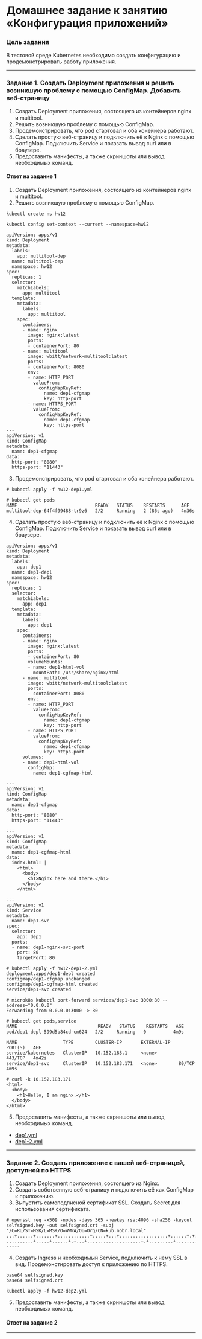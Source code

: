 # Домашнее задание к занятию «Конфигурация приложений»

### Цель задания

В тестовой среде Kubernetes необходимо создать конфигурацию и продемонстрировать работу приложения.

------

### Задание 1. Создать Deployment приложения и решить возникшую проблему с помощью ConfigMap. Добавить веб-страницу

1. Создать Deployment приложения, состоящего из контейнеров nginx и multitool.
2. Решить возникшую проблему с помощью ConfigMap.
3. Продемонстрировать, что pod стартовал и оба конейнера работают.
4. Сделать простую веб-страницу и подключить её к Nginx с помощью ConfigMap. Подключить Service и показать вывод curl или в браузере.
5. Предоставить манифесты, а также скриншоты или вывод необходимых команд.

#### Ответ на задание 1

1. Создать Deployment приложения, состоящего из контейнеров nginx и multitool.
2. Решить возникшую проблему с помощью ConfigMap.

```
kubectl create ns hw12

kubectl config set-context --current --namespace=hw12
```

```
apiVersion: apps/v1
kind: Deployment
metadata:
  labels:
    app: multitool-dep
  name: multitool-dep
  namespace: hw12
spec:
  replicas: 1
  selector:
    matchLabels:
      app: multitool
  template:
    metadata:
      labels:
        app: multitool
    spec:
      containers:
      - name: nginx
        image: nginx:latest
        ports:
        - containerPort: 80
      - name: multitool
        image: wbitt/network-multitool:latest
        ports:
        - containerPort: 8080
        env:
        - name: HTTP_PORT
          valueFrom:
            configMapKeyRef:
              name: dep1-cfgmap
              key: http-port
        - name: HTTPS_PORT
          valueFrom:
            configMapKeyRef:
              name: dep1-cfgmap
              key: https-port
---
apiVersion: v1
kind: ConfigMap
metadata:
  name: dep1-cfgmap
data:
  http-port: "8080"
  https-port: "11443"
```


3. Продемонстрировать, что pod стартовал и оба конейнера работают.

```
# kubectl apply -f hw12-dep1.yml

# kubectl get pods
NAME                             READY   STATUS    RESTARTS      AGE
multitool-dep-64f4f99488-tr9z6   2/2     Running   2 (86s ago)   4m36s
```

4. Сделать простую веб-страницу и подключить её к Nginx с помощью ConfigMap. Подключить Service и показать вывод curl или в браузере.

```
apiVersion: apps/v1
kind: Deployment
metadata:
  labels:
    app: dep1
  name: dep1-depl
  namespace: hw12
spec:
  replicas: 1
  selector:
    matchLabels:
      app: dep1
  template:
    metadata:
      labels:
        app: dep1
    spec:
      containers:
      - name: nginx
        image: nginx:latest
        ports:
        - containerPort: 80
        volumeMounts:
        - name: dep1-html-vol
          mountPath: /usr/share/nginx/html
      - name: multitool
        image: wbitt/network-multitool:latest
        ports:
        - containerPort: 8080
        env:
        - name: HTTP_PORT
          valueFrom:
            configMapKeyRef:
              name: dep1-cfgmap
              key: http-port
        - name: HTTPS_PORT
          valueFrom:
            configMapKeyRef:
              name: dep1-cfgmap
              key: https-port
      volumes:
      - name: dep1-html-vol
        configMap:
          name: dep1-cgfmap-html

---
apiVersion: v1
kind: ConfigMap
metadata:
  name: dep1-cfgmap
data:
  http-port: "8080"
  https-port: "11443"

---
apiVersion: v1
kind: ConfigMap
metadata:
  name: dep1-cgfmap-html
data:
  index.html: |
    <html>
      <body>
        <h1>Nginx here and there.</h1>
      </body>
    </html>

---
apiVersion: v1
kind: Service
metadata:
  name: dep1-svc
spec:
  selector:
    app: dep1
  ports:
  - name: dep1-nginx-svc-port
    port: 80
    targetPort: 80
```

```
# kubectl apply -f hw12-dep1-2.yml
deployment.apps/dep1-depl created
configmap/dep1-cfgmap unchanged
configmap/dep1-cgfmap-html created
service/dep1-svc created
```

```
# microk8s kubectl port-forward services/dep1-svc 3000:80 --address="0.0.0.0"
Forwarding from 0.0.0.0:3000 -> 80
```

```
# kubectl get pods,service
NAME                              READY   STATUS    RESTARTS   AGE
pod/dep1-depl-599d5b84cd-cm624   2/2     Running   0          4m9s

NAME                 TYPE        CLUSTER-IP       EXTERNAL-IP   PORT(S)   AGE
service/kubernetes   ClusterIP   10.152.183.1     <none>        443/TCP   4m42s
service/dep1-svc     ClusterIP   10.152.183.171   <none>        80/TCP    4m9s
```

```
# curl -k 10.152.183.171
<html>
  <body>
    <h1>Hello, I am nginx.</h1>
  </body>
</html>
```


5. Предоставить манифесты, а также скриншоты или вывод необходимых команд.

* [dep1.yml](dep1.yml)
* [dep1-2.yml](dep1-2.yml)

------

### Задание 2. Создать приложение с вашей веб-страницей, доступной по HTTPS 

1. Создать Deployment приложения, состоящего из Nginx.
2. Создать собственную веб-страницу и подключить её как ConfigMap к приложению.
3. Выпустить самоподписной сертификат SSL. Создать Secret для использования сертификата.

```
# openssl req -x509 -nodes -days 365 -newkey rsa:4096 -sha256 -keyout selfsigned.key -out selfsigned.crt -subj "/C=RU/ST=MSK/L=MSK/O=WWWA/OU=Org/CN=kub.nobr.local"
...+......+.......+............+.....+...+..................+......+.+..+.+..+....+...+........+...+.........+.+.....+.+......+...+............+...+.....+....+...............+++++++++++++++++++++++++++++++++++++++++++++++++++++++++++++++++*....+......+.....+...+....+........+...+....+......+..+..........+.....+.......+..+....+..............+.+..+.........+...+.+...............+++++++++++++++++++++++++++++++++++++++++++++++++++++++++++++++++*.....+...+..................+....+...+.........+....................+......+...............+...+.......+...+...........+...................+......+........+......+....+..+...+..................+....+.....+...+...+....+......+.....+.........+...+..........+...............+...+..+............+.+........+.+.....+.........+................+.........+..+............+.+...............+..+...+....+++++++++++++++++++++++++++++++++++++++++++++++++++++++++++++++++
..........+.....+......+.+...+....................+.+.........+............+...+............+..+...+.........+.+..+...+....+.....+....+.........+.....+.+++++++++++++++++++++++++++++++++++++++++++++++++++++++++++++++++*.....+.........+...+.+..+.......+...+..+...+....+++++++++++++++++++++++++++++++++++++++++++++++++++++++++++++++++*....+......+.........................+........+...+.......+......+.....+..........+............+............+...+.....+............+...+.......+...........+........................+.+....................+....+...+.....+........................+.+............+..+.........+++++++++++++++++++++++++++++++++++++++++++++++++++++++++++++++++
-----
```
4. Создать Ingress и необходимый Service, подключить к нему SSL в вид. Продемонстировать доступ к приложению по HTTPS. 

```
base64 selfsigned.key
base64 selfsigned.crt

kubectl apply -f hw12-dep2.yml
```

5. Предоставить манифесты, а также скриншоты или вывод необходимых команд.

#### Ответ на задание 2
------

